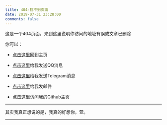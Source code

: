 ```yaml
---
title: 404-找不到页面
date: 2019-07-31 23:28:00
comments: false
---
```


这是一个404页面，来到这里说明你访问的地址有误或文章已删除


你可以：

- [点击这里](https://lihengdong.com/home/)回到主页

  

- [点击这里](http://wpa.qq.com/msgrd?v=3&uin=1223981419&site=qq&menu=yes "1223981419")给我发送QQ消息

  

- [点击这里](https://t.me/F7ionsy "@F7ionsy")给我发送Telegram消息

  

- [点击这里](mailto:admin@lihengdong.com "admin@lihengdong.com")给我发邮件

  

- [点击这里](https://github.com/F7ionsy "Github")访问我的Github主页

------



其实我真正想说的是，我真的好想你，萱。

------

